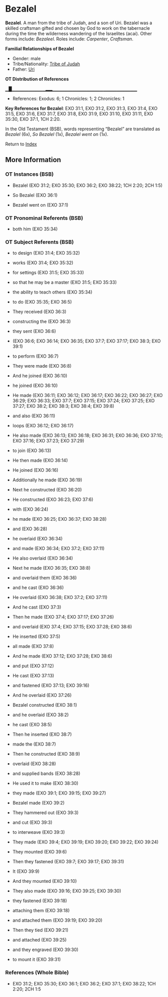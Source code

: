 # Bezalel
**Bezalel**. 
A man from the tribe of Judah, and a son of Uri. Bezalel was a skilled craftsman gifted and chosen by God to work on the tabernacle during the time the wilderness wandering of the Israelites (acai). 
Other forms include: 
*Bezaleel*. 
Roles include: 
_Carpenter_, _Craftsman_. 




**Familial Relationships of Bezalel**


* Gender: male
* Tribe/Nationality: [Tribe of Judah](../../../groups/md/acai/Judah.md)
* Father: [Uri](Uri.md)


**OT Distribution of References**

▁█▁▁▁▁▁▁▁▁▁▁▂▂▁▁▁▁▁▁▁▁▁▁▁▁▁▁▁▁▁▁▁▁▁▁▁▁▁
* References: Exodus: 6; 1 Chronicles: 1; 2 Chronicles: 1



**Key References for Bezalel**: 
EXO 31:1, EXO 31:2, EXO 31:3, EXO 31:4, EXO 31:5, EXO 31:6, EXO 31:7, EXO 31:8, EXO 31:9, EXO 31:10, EXO 31:11, EXO 35:30, EXO 37:1, 1CH 2:20. 


In the Old Testament (BSB), words representing “Bezalel” are translated as 
*Bezalel* (6x), *So Bezalel* (1x), *Bezalel went on* (1x). 




Return to [Index](00-Index.md)

## More Information

### OT Instances (BSB)

* Bezalel (EXO 31:2; EXO 35:30; EXO 36:2; EXO 38:22; 1CH 2:20; 2CH 1:5)

* So Bezalel (EXO 36:1)

* Bezalel went on (EXO 37:1)



### OT Pronominal Referents (BSB)

* both him (EXO 35:34)



### OT Subject Referents (BSB)

* to design (EXO 31:4; EXO 35:32)

* works (EXO 31:4; EXO 35:32)

* for settings (EXO 31:5; EXO 35:33)

* so that he may be a master (EXO 31:5; EXO 35:33)

* the ability to teach others (EXO 35:34)

* to do (EXO 35:35; EXO 36:5)

* They received (EXO 36:3)

* constructing the (EXO 36:3)

* they sent (EXO 36:6)

*  (EXO 36:6; EXO 36:14; EXO 36:35; EXO 37:7; EXO 37:17; EXO 38:3; EXO 39:1)

* to perform (EXO 36:7)

* They were made (EXO 36:8)

* And he joined (EXO 36:10)

* he joined (EXO 36:10)

* He made (EXO 36:11; EXO 36:12; EXO 36:17; EXO 36:22; EXO 36:27; EXO 36:29; EXO 36:33; EXO 37:7; EXO 37:15; EXO 37:24; EXO 37:25; EXO 37:27; EXO 38:2; EXO 38:3; EXO 38:4; EXO 39:8)

* and also (EXO 36:11)

* loops (EXO 36:12; EXO 36:17)

* He also made (EXO 36:13; EXO 36:18; EXO 36:31; EXO 36:36; EXO 37:10; EXO 37:16; EXO 37:23; EXO 37:29)

* to join (EXO 36:13)

* He then made (EXO 36:14)

* He joined (EXO 36:16)

* Additionally he made (EXO 36:19)

* Next he constructed (EXO 36:20)

* He constructed (EXO 36:23; EXO 37:6)

* with (EXO 36:24)

* he made (EXO 36:25; EXO 36:37; EXO 38:28)

* and (EXO 36:28)

* he overlaid (EXO 36:34)

* and made (EXO 36:34; EXO 37:2; EXO 37:11)

* He also overlaid (EXO 36:34)

* Next he made (EXO 36:35; EXO 38:8)

* and overlaid them (EXO 36:36)

* and he cast (EXO 36:36)

* He overlaid (EXO 36:38; EXO 37:2; EXO 37:11)

* And he cast (EXO 37:3)

* Then he made (EXO 37:4; EXO 37:17; EXO 37:26)

* and overlaid (EXO 37:4; EXO 37:15; EXO 37:28; EXO 38:6)

* He inserted (EXO 37:5)

* all made (EXO 37:8)

* And he made (EXO 37:12; EXO 37:28; EXO 38:6)

* and put (EXO 37:12)

* He cast (EXO 37:13)

* and fastened (EXO 37:13; EXO 39:16)

* And he overlaid (EXO 37:26)

* Bezalel constructed (EXO 38:1)

* and he overlaid (EXO 38:2)

* he cast (EXO 38:5)

* Then he inserted (EXO 38:7)

* made the (EXO 38:7)

* Then he constructed (EXO 38:9)

* overlaid (EXO 38:28)

* and supplied bands (EXO 38:28)

* He used it to make (EXO 38:30)

* they made (EXO 39:1; EXO 39:15; EXO 39:27)

* Bezalel made (EXO 39:2)

* They hammered out (EXO 39:3)

* and cut (EXO 39:3)

* to interweave (EXO 39:3)

* They made (EXO 39:4; EXO 39:19; EXO 39:20; EXO 39:22; EXO 39:24)

* They mounted (EXO 39:6)

* Then they fastened (EXO 39:7; EXO 39:17; EXO 39:31)

* It (EXO 39:9)

* And they mounted (EXO 39:10)

* They also made (EXO 39:16; EXO 39:25; EXO 39:30)

* they fastened (EXO 39:18)

* attaching them (EXO 39:18)

* and attached them (EXO 39:19; EXO 39:20)

* Then they tied (EXO 39:21)

* and attached (EXO 39:25)

* and they engraved (EXO 39:30)

* to mount it (EXO 39:31)



### References (Whole Bible)

* EXO 31:2; EXO 35:30; EXO 36:1; EXO 36:2; EXO 37:1; EXO 38:22; 1CH 2:20; 2CH 1:5



